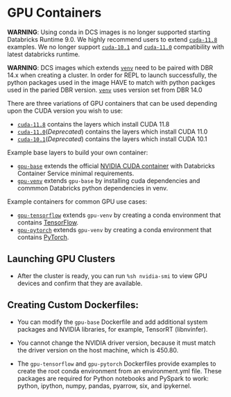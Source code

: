 # GPU Containers

**WARNING**: Using conda in DCS images is no longer supported starting Databricks Runtime 9.0. We highly recommend users to extend [`cuda-11.8`](cuda-11.8) examples.
 We no longer support [`cuda-10.1`](cuda-10.1) and [`cuda-11.0`](cuda-11.0) compatibility with latest databricks runtime.

**WARNING**: DCS images which extends [`venv`](cuda-11.8/venv/) need to be paired with DBR 14.x when creating a
cluster. In order for REPL to launch successfully, the python packages used in the image HAVE to match with python packges used in the paried DBR version. [`venv`](cuda-11.8/venv/) uses version set from DBR 14.0


There are three variations of GPU containers that can be used depending upon the CUDA version you wish to use:
- [`cuda-11.8`](cuda-11.8) contains the layers which install CUDA 11.8
- [`cuda-11.0`](cuda-11.0)(*Deprecated*) contains the layers which install CUDA 11.0
- [`cuda-10.1`](cuda-10.1)(*Deprecated*) contains the layers which install CUDA 10.1

 
Example base layers to build your own container:
* [`gpu-base`](cuda-11.0/base) extends the official [NVIDIA CUDA container](https://hub.docker.com/r/nvidia/cuda) with Databricks Container Service minimal requirements.
* [`gpu-venv`](cuda-11.8/venv) extends `gpu-base` by installing cuda dependencies and commmon Databricks python dependencies in venv.

Example containers for common GPU use cases:
* [`gpu-tensorflow`](cuda-11.8/tensorflow) extends `gpu-venv` by creating a conda environment that contains [TensorFlow](https://www.tensorflow.org/).
* [`gpu-pytorch`](cuda-11.8/pytorch) extends `gpu-venv` by creating a conda environment that contains [PyTorch](https://pytorch.org/).

## Launching GPU Clusters
* After the cluster is ready, you can run `%sh nvidia-smi` to view GPU devices and confirm that they are available.

## Creating Custom Dockerfiles:

* You can modify the `gpu-base` Dockerfile and add additional system packages and NVIDIA libraries, for example, TensorRT (libnvinfer).

* You cannot change the NVIDIA driver version, because it must match the driver version on the host machine, which is 450.80.

* The `gpu-tensorflow` and `gpu-pytorch` Dockerfiles provide examples to create the root conda environment from an environment.yml file. These packages are required for Python notebooks and PySpark to work: python, ipython, numpy, pandas, pyarrow, six, and ipykernel.
